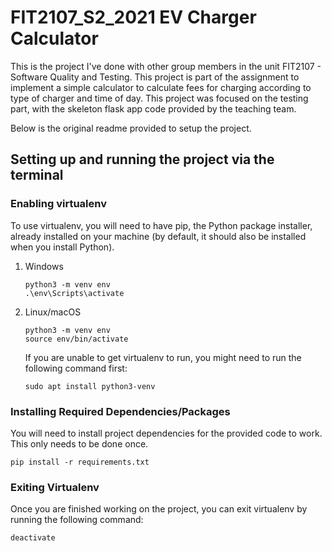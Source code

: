 # FIT2107_S2_2021 EV Charger Calculator

This is the project I've done with other group members in the unit FIT2107 - Software Quality and Testing.
This project is part of the assignment to implement a simple calculator to calculate fees for charging according to type of charger and time of day.
This project was focused on the testing part, with the skeleton flask app code provided by the teaching team.

Below is the original readme provided to setup the project.

## Setting up and running the project via the terminal

### Enabling virtualenv
To use virtualenv, you will need to have pip, the Python package installer, already installed on your machine (by default, it should also be installed when you install Python).

1. Windows
    ```
    python3 -m venv env
    .\env\Scripts\activate
    ```

2. Linux/macOS
    ```
    python3 -m venv env
    source env/bin/activate
    ```

    If you are unable to get virtualenv to run, you might need to run the following command first:
    ```
    sudo apt install python3-venv
    ```

### Installing Required Dependencies/Packages
You will need to install project dependencies for the provided code to work. This only needs to be done once.

```
pip install -r requirements.txt
```

### Exiting Virtualenv
Once you are finished working on the project, you can exit virtualenv by running the following command:

```
deactivate
```
